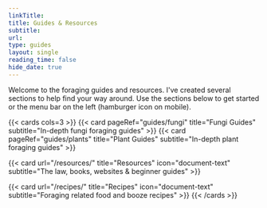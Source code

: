 ```yaml
---
linkTitle: 
title: Guides & Resources
subtitle: 
url:
type: guides
layout: single
reading_time: false
hide_date: true
---
```


Welcome to the foraging guides and resources. 
I've created several sections to help find your way around. Use the sections below to get started or the menu bar on the left (hamburger icon on mobile).


{{< cards cols=3 >}}
{{< card pageRef="guides/fungi" title="Fungi Guides" subtitle="In-depth fungi foraging guides"  >}}
{{< card pageRef="guides/plants" title="Plant Guides" subtitle="In-depth plant foraging guides"  >}}

  {{< card url="/resources/" title="Resources" icon="document-text" subtitle="The law, books, websites & beginner guides" >}}

  {{< card url="/recipes/" title="Recipes" icon="document-text" subtitle="Foraging related food and booze recipes" >}}
{{< /cards >}}
